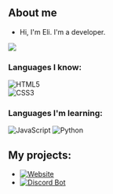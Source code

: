 ## About me
- Hi, I'm Eli. I'm a developer.

![](https://komarev.com/ghpvc/?username=elisz11&abbreviated=true&style=for-the-badge)

### Languages I know:
![HTML5](https://img.shields.io/badge/HTML5-E34F26?style=for-the-badge&logo=html5&logoColor=white)  
![CSS3](https://img.shields.io/badge/CSS3-1572B6?style=for-the-badge&logo=css3&logoColor=white)

### Languages I'm learning:
![JavaScript](https://img.shields.io/badge/JavaScript-F7DF1E?style=for-the-badge&logo=javascript&logoColor=black)
![Python](https://img.shields.io/badge/Python-3776AB?style=for-the-badge&logo=python&logoColor=white)

## My projects:
- [![Website](https://img.shields.io/badge/My%20Website-100000?style=for-the-badge&logo=github&logoColor=white)](https://github.com/elisz11/elisz11.com)
- [![Discord Bot](https://img.shields.io/badge/Minecraft%20Discord%20Bot-5865F2?style=for-the-badge&logo=discord&logoColor=white)](https://github.com/Elisz11/Discord-Bot-for-Minecraft-Server-Status)
